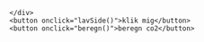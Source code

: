 <!DOCTYPE html>
<html lang="en">

<head>
    <meta charset="UTF-8">
    <meta name="viewport" content="width=<device-width>, initial-scale=1.0">
    <meta http-equiv="X-UA-Compatible" content="ie=edge">
    <title>Document</title>
</head>

<body>
    <div id="root">

    </div>
    <button onclick="lavSide()">klik mig</button>
    <button onclick="beregn()">beregn co2</button>
</body>
<script>
    function beregn() {
        //skaf referance til root element
        let side = document.getElementById("root");
    }


    function lavSide() {
        //skaf referance til root element
        let side = document.getElementById("root");
        //opret textbox
        let textboks = document.createElement("input");
        textboks.type = Number;
        textboks.id="sTog"
        textboks.placeholder ="shriv hvor mange km  stog"

        //opret et overskrifts elememnt
        let overskrift = document.createElement("h1");
        //giv overskrift en inner html
        overskrift.innerHTML = "Co2 beregner";
        //insæt overskriften under root
        side.appendChild(overskrift);
        //sæt input feltet på siden
        side.appendChild(textboks)
    }
</script>

</html>
